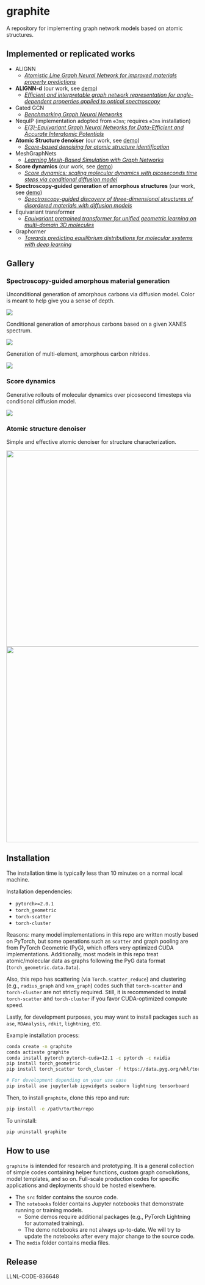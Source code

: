 # graphite

A repository for implementing graph network models based on atomic structures.


## Implemented or replicated works

- ALIGNN
    - [*Atomistic Line Graph Neural Network for improved materials property predictions*][ALIGNN paper]
- **ALIGNN-d** (our work, see [demo](notebooks/alignn/demo.ipynb))
    - [*Efficient and interpretable graph network representation for angle-dependent properties applied to optical spectroscopy*][ALIGNN-d paper]
- Gated GCN
    - [*Benchmarking Graph Neural Networks*][Gated GCN paper]
- NequIP (implementation adopted from `e3nn`; requires `e3nn` installation)
    - [*E(3)-Equivariant Graph Neural Networks for Data-Efficient and Accurate Interatomic Potentials*][NequIP paper]
- **Atomic Structure denoiser** (our work, see [demo](notebooks/denoiser/demo.ipynb))
    - [*Score-based denoising for atomic structure identification*][Denoiser paper]
- MeshGraphNets
    - [*Learning Mesh-Based Simulation with Graph Networks*][MGN paper]
- **Score dynamics** (our work, see [demo](notebooks/score-dynamics/demo.ipynb))
    - [*Score dynamics: scaling molecular dynamics with picoseconds time steps via conditional diffusion model*][SD paper]
- **Spectroscopy-guided generation of amorphous structures** (our work, see [demo](notebooks/amorph-gen/amorph-gen.ipynb))
    - [*Spectroscopy-guided discovery of three-dimensional structures of disordered materials with diffusion models*][a-C paper]
- Equivariant transformer
    - [*Equivariant pretrained transformer for unified geometric learning on multi-domain 3D molecules*][ET paper]
- Graphormer
    - [*Towards predicting equilibrium distributions for molecular systems with deep learning*][Graphormer paper]


## Gallery

### Spectroscopy-guided amorphous material generation

Unconditional generation of amorphous carbons via diffusion model. Color is meant to help give you a sense of depth.

![](/media/amorph-gen/a-C-denoise-traj-d15.gif)

Conditional generation of amorphous carbons based on a given XANES spectrum.

![](/media/amorph-gen/a-C_generation-with_plot.gif)

Generation of multi-element, amorphous carbon nitrides.

![](/media/amorph-gen/a-C-N-denoise.gif)


### Score dynamics

Generative rollouts of molecular dynamics over picosecond timesteps via conditional diffusion model.

![](/media/score-dynamics/ala-dipep.gif)


### Atomic structure denoiser

Simple and effective atomic denoiser for structure characterization.

<img src="/media/denoiser/denoising-fcc-2d.gif" width="512">
<img src="/media/denoiser/denoising-fcc-3d.gif" width="512">


## Installation

The installation time is typically less than 10 minutes on a normal local machine.

Installation dependencies:
- `pytorch>=2.0.1`
- `torch_geometric`
- `torch-scatter`
- `torch-cluster`

Reasons: many model implementations in this repo are written mostly based on PyTorch, but some operations such as `scatter` and graph pooling are from PyTorch Geometric (PyG), which offers very optimized CUDA implementations. Additionally, most models in this repo treat atomic/molecular data as graphs following the PyG data format (`torch_geometric.data.Data`).

Also, this repo has scattering (via `Torch.scatter_reduce`) and clustering (e.g., `radius_graph` and `knn_graph`) codes such that `torch-scatter` and `torch-cluster` are not strictly required. Still, it is recommended to install `torch-scatter` and `torch-cluster` if you favor CUDA-optimized compute speed.

Lastly, for development purposes, you may want to install packages such as `ase`, `MDAnalysis`, `rdkit`, `lightning`, etc.

Example installation process:
```bash
conda create -n graphite
conda activate graphite
conda install pytorch pytorch-cuda=12.1 -c pytorch -c nvidia
pip install torch_geometric
pip install torch_scatter torch_cluster -f https://data.pyg.org/whl/torch-2.3.0+cu121.html

# For development depending on your use case
pip install ase jupyterlab ipywidgets seaborn lightning tensorboard
```

Then, to install `graphite`, clone this repo and run:
```bash
pip install -e /path/to/the/repo
```

To uninstall:
```bash
pip uninstall graphite
```


## How to use

`graphite` is intended for research and prototyping. It is a general collection of simple codes containing helper functions, custom graph convolutions, model templates, and so on. Full-scale production codes for specific applications and deployments should be hosted elsewhere.

- The `src` folder contains the source code.
- The `notebooks` folder contains Jupyter notebooks that demonstrate running or training models.
    - Some demos require additional packages (e.g., PyTorch Lightning for automated training).
    - The demo notebooks are not always up-to-date. We will try to update the notebooks after every major change to the source code.
- The `media` folder contains media files.


## Release

LLNL-CODE-836648



[ALIGNN paper]: https://www.nature.com/articles/s41524-021-00650-1
[ALIGNN-d paper]: https://www.nature.com/articles/s41524-022-00841-4
[Gated GCN paper]: https://arxiv.org/abs/2003.00982
[e3nn basic conv doc]: https://docs.e3nn.org/en/stable/guide/convolution.html
[NequIP paper]: https://www.nature.com/articles/s41467-022-29939-5
[e3nn transformer doc]: https://docs.e3nn.org/en/stable/guide/transformer.html
[Denoiser paper]: https://arxiv.org/abs/2212.02421
[MGN paper]: https://arxiv.org/abs/2010.03409v4
[ET paper]: https://arxiv.org/abs/2402.12714
[Graphormer paper]: https://arxiv.org/abs/2306.05445
[SD paper]: https://pubs.acs.org/doi/10.1021/acs.jctc.3c01361
[a-C paper]: https://arxiv.org/abs/2312.05472

